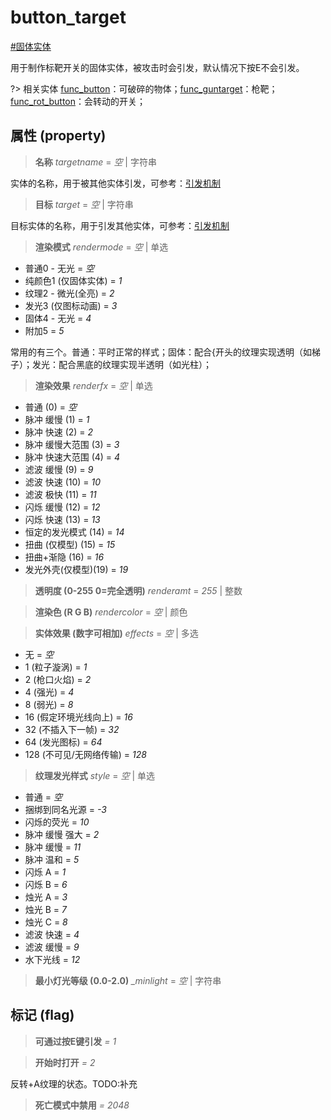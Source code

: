 # button_target
[#固体实体](wiki/solid_entity)

用于制作标靶开关的固体实体，被攻击时会引发，默认情况下按E不会引发。

?> 相关实体 [func_button](wiki/entity/func_button)：可破碎的物体；[func_guntarget](wiki/entity/func_guntarget)：枪靶；[func_rot_button](wiki/entity/func_rot_button)：会转动的开关；

## 属性 (property)
> **名称** *targetname* = *空* | 字符串

实体的名称，用于被其他实体引发，可参考：[引发机制](wiki/trigger)

> **目标** *target* = *空* | 字符串

目标实体的名称，用于引发其他实体，可参考：[引发机制](wiki/trigger)

> **渲染模式** *rendermode* = *空* | 单选

- 普通0 - 无光 = *空*
- 纯颜色1 (仅固体实体) = *1*
- 纹理2 - 微光(全亮) = *2*
- 发光3 (仅图标动画) = *3*
- 固体4 - 无光 = *4*
- 附加5 = *5*

常用的有三个。普通：平时正常的样式；固体：配合{开头的纹理实现透明（如梯子）；发光：配合黑底的纹理实现半透明（如光柱）；

> **渲染效果** *renderfx* = *空* | 单选

- 普通 (0) = *空*
- 脉冲 缓慢 (1) = *1*
- 脉冲 快速 (2) = *2*
- 脉冲 缓慢大范围 (3) = *3*
- 脉冲 快速大范围 (4) = *4*
- 滤波 缓慢 (9) = *9*
- 滤波 快速 (10) = *10*
- 滤波 极快 (11) = *11*
- 闪烁 缓慢 (12) = *12*
- 闪烁 快速 (13) = *13*
- 恒定的发光模式 (14) = *14*
- 扭曲 (仅模型) (15) = *15*
- 扭曲+渐隐 (16) = *16*
- 发光外壳(仅模型)(19) = *19*

> **透明度 (0-255 0=完全透明)** *renderamt* = *255* | 整数

> **渲染色 (R G B)** *rendercolor* = *空* | 颜色

> **实体效果 (数字可相加)** *effects* = *空* | 多选

- 无 = *空*
- 1 (粒子漩涡) = *1*
- 2 (枪口火焰) = *2*
- 4 (强光) = *4*
- 8 (弱光) = *8*
- 16 (假定环境光线向上) = *16*
- 32 (不插入下一帧) = *32*
- 64 (发光图标) = *64*
- 128 (不可见/无网络传输) = *128*

> **纹理发光样式** *style* = *空* | 单选

- 普通 = *空*
- 捆绑到同名光源 = *-3*
- 闪烁的荧光 = *10*
- 脉冲 缓慢 强大 = *2*
- 脉冲 缓慢 = *11*
- 脉冲 温和 = *5*
- 闪烁 A = *1*
- 闪烁 B = *6*
- 烛光 A = *3*
- 烛光 B = *7*
- 烛光 C = *8*
- 滤波 快速 = *4*
- 滤波 缓慢 = *9*
- 水下光线 = *12*

> **最小灯光等级 (0.0-2.0)** *_minlight* = *空* | 字符串

## 标记 (flag)
> **可通过按E键引发** *= 1*

> **开始时打开** *= 2*

反转+A纹理的状态。TODO:补充

> **死亡模式中禁用** *= 2048*

